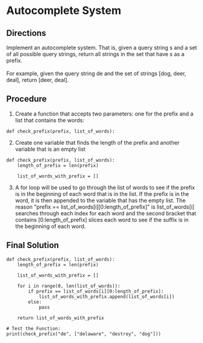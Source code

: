 # Autocomplete System

## Directions
Implement an autocomplete system. That is, given a query string s and a set of all possible query strings, return all strings in the set that have s as a prefix. <br>
<br>
For example, given the query string de and the set of strings [dog, deer, deal], return [deer, deal].

## Procedure
1. Create a function that accepts two parameters: one for the prefix and a list that contains the words:
```
def check_prefix(prefix, list_of_words):
```
2. Create one variable that finds the length of the prefix and another variable that is an empty list
```
def check_prefix(prefix, list_of_words):
    length_of_prefix = len(prefix)

    list_of_words_with_prefix = []
```
3. A for loop will be used to go through the list of words to see if the prefix is in the beginning of each word that is in the list. If the prefix is in the word, it is then appended to the variable that has the empty list. The reason "prefix == list_of_words[i][0:length_of_prefix]" is list_of_words[i] searches through each index for each word and the second bracket that contains [0:length_of_prefix] slices each word to see if the suffix is in the beginning of each word. 

## Final Solution
```
def check_prefix(prefix, list_of_words):
    length_of_prefix = len(prefix)

    list_of_words_with_prefix = []

    for i in range(0, len(list_of_words)):
        if prefix == list_of_words[i][0:length_of_prefix]:
            list_of_words_with_prefix.append(list_of_words[i]) 
        else:
            pass

    return list_of_words_with_prefix

# Test the Function:
print(check_prefix("de", ["delaware", "destroy", "dog"]))
```
